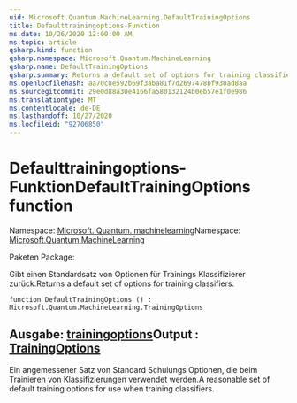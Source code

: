 ```yaml
---
uid: Microsoft.Quantum.MachineLearning.DefaultTrainingOptions
title: Defaulttrainingoptions-Funktion
ms.date: 10/26/2020 12:00:00 AM
ms.topic: article
qsharp.kind: function
qsharp.namespace: Microsoft.Quantum.MachineLearning
qsharp.name: DefaultTrainingOptions
qsharp.summary: Returns a default set of options for training classifiers.
ms.openlocfilehash: aa70c8e592b69f3aba81f7d2697478bf930ad8aa
ms.sourcegitcommit: 29e0d88a30e4166fa580132124b0eb57e1f0e986
ms.translationtype: MT
ms.contentlocale: de-DE
ms.lasthandoff: 10/27/2020
ms.locfileid: "92706850"
---
```

# <a name="defaulttrainingoptions-function"></a><span data-ttu-id="74302-102">Defaulttrainingoptions-Funktion</span><span class="sxs-lookup"><span data-stu-id="74302-102">DefaultTrainingOptions function</span></span>

<span data-ttu-id="74302-103">Namespace: [Microsoft. Quantum. machinelearning](xref:Microsoft.Quantum.MachineLearning)</span><span class="sxs-lookup"><span data-stu-id="74302-103">Namespace: [Microsoft.Quantum.MachineLearning](xref:Microsoft.Quantum.MachineLearning)</span></span>

<span data-ttu-id="74302-104">Paketen [](https://nuget.org/packages/)</span><span class="sxs-lookup"><span data-stu-id="74302-104">Package: [](https://nuget.org/packages/)</span></span>


<span data-ttu-id="74302-105">Gibt einen Standardsatz von Optionen für Trainings Klassifizierer zurück.</span><span class="sxs-lookup"><span data-stu-id="74302-105">Returns a default set of options for training classifiers.</span></span>

```qsharp
function DefaultTrainingOptions () : Microsoft.Quantum.MachineLearning.TrainingOptions
```


## <a name="output--trainingoptions"></a><span data-ttu-id="74302-106">Ausgabe: [trainingoptions](xref:Microsoft.Quantum.MachineLearning.TrainingOptions)</span><span class="sxs-lookup"><span data-stu-id="74302-106">Output : [TrainingOptions](xref:Microsoft.Quantum.MachineLearning.TrainingOptions)</span></span>

<span data-ttu-id="74302-107">Ein angemessener Satz von Standard Schulungs Optionen, die beim Trainieren von Klassifizierungen verwendet werden.</span><span class="sxs-lookup"><span data-stu-id="74302-107">A reasonable set of default training options for use when training classifiers.</span></span>